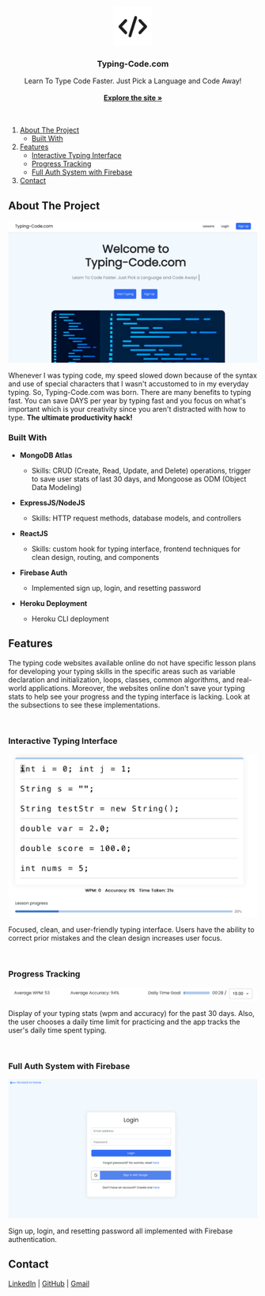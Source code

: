 <!-- PROJECT LOGO -->
<br />
<div align="center">
  <a href="https://github.com/github_username/repo_name">
    <kbd><img src="images/logo.png" alt="Logo" width="80" height="80"></kbd>
  </a>

<h3 align="center">Typing-Code.com</h3>

  <p align="center">
    Learn To Type Code Faster. Just Pick a Language and Code Away!
    <br />
    <br />
    <a href="https://www.typing-code.com"><strong>Explore the site »</strong></a>
    <br />
    <br />
    <br />
  </p>
</div>



<!-- TABLE OF CONTENTS -->
  <ol>
    <li>
      <a href="#about-the-project">About The Project</a>
      <ul>
        <li><a href="#built-with">Built With</a></li>
      </ul>
    </li>
    <li>
      <a href="#features">Features</a>
      <ul>
        <li><a href="#interactive-typing-interface">Interactive Typing Interface</a></li>
        <li><a href="#progress-tracking">Progress Tracking</a></li>
        <li><a href="#full-auth-system-with-firebase">Full Auth System with Firebase</a></li>
      </ul>
    </li>
    <li><a href="#contact">Contact</a></li>
  </ol>



<!-- ABOUT THE PROJECT -->
## About The Project

<kbd>[![Product Name Screen Shot][product-screenshot]](https://www.typing-code.com)</kbd>

<p>Whenever I was typing code, my speed slowed down because of the syntax and use of special characters that I wasn't accustomed to in my everyday typing. So, Typing-Code.com was born. There are many benefits to typing fast. You can save DAYS per year by typing fast and you focus on what's important which is your creativity since you aren't distracted with how to type. <b>The ultimate productivity hack!</b></p>



### Built With
* <b>MongoDB Atlas</b>
  * Skills: CRUD (Create, Read, Update, and Delete) operations, trigger to save user stats of last 30 days, and Mongoose as ODM (Object Data Modeling) 

* <b>ExpressJS/NodeJS</b>
  * Skills: HTTP request methods, database models, and controllers

* <b>ReactJS</b>
  * Skills: custom hook for typing interface, frontend techniques for clean design, routing, and components

* <b>Firebase Auth</b>
  * Implemented sign up, login, and resetting password

* <b>Heroku Deployment</b>
  * Heroku CLI deployment



<!-- Features -->
## Features

The typing code websites available online do not have specific lesson plans for developing your typing skills in the specific areas such as variable declaration and initialization, loops, classes, common algorithms, and real-world applications. Moreover, the websites online don't save your typing stats to help see your progress and the typing interface is lacking. Look at the subsections to see these implementations.    

<br/>

### Interactive Typing Interface

<kbd>[![Product Screen Shot][typing-interface]](https://example.com)</kbd>

<p>Focused, clean, and user-friendly typing interface. Users have the ability to correct prior mistakes and the clean design increases user focus.</p>

<br/>

### Progress Tracking

<kbd>[![Product Screen Shot][user-progress]]()</kbd>

<p>Display of your typing stats (wpm and accuracy) for the past 30 days. Also, the user chooses a daily time limit for practicing and the app tracks the user's daily time spent typing. </p>

<br/>

### Full Auth System with Firebase

  <kbd>[![Product Screen Shot][auth]]()</kbd>

<p>Sign up, login, and resetting password all implemented with Firebase authentication.</p>


<!-- Contact -->
## Contact
<a href="https://www.linkedin.com/in/kokkula-akhil/">LinkedIn</a> | <a href="https://github.com/Akhil-Kokkula">GitHub</a> | <a href="mailto:kokkulaak@gmail.com">Gmail</a>  

<!-- MARKDOWN LINKS & IMAGES -->
<!-- https://www.markdownguide.org/basic-syntax/#reference-style-links -->
[product-screenshot]: images/screenshot.png
[typing-interface]: images/typing.png
[user-progress]: images/progress.png
[auth]: images/auth.png
[auth]:
.io/badge/jQuery-0769AD?style=for-the-badge&logo=jquery&logoColor=white
[JQuery-url]: https://jquery.com 
